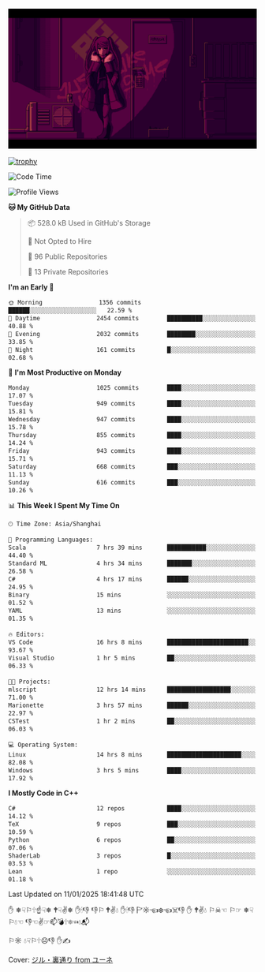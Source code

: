 ![](imgs/main.png)

[![trophy](https://github-profile-trophy.vercel.app/?username=NeilKleistGao&theme=dracula)](https://github.com/ryo-ma/github-profile-trophy)

<!--START_SECTION:waka-->
![Code Time](http://img.shields.io/badge/Code%20Time-1%2C570%20hrs%2052%20mins-blue)

![Profile Views](http://img.shields.io/badge/Profile%20Views-0-blue)

**🐱 My GitHub Data** 

> 📦 528.0 kB Used in GitHub's Storage 
 > 
> 🚫 Not Opted to Hire
 > 
> 📜 96 Public Repositories 
 > 
> 🔑 13 Private Repositories 
 > 
**I'm an Early 🐤** 

```text
🌞 Morning                1356 commits        ██████░░░░░░░░░░░░░░░░░░░   22.59 % 
🌆 Daytime                2454 commits        ██████████░░░░░░░░░░░░░░░   40.88 % 
🌃 Evening                2032 commits        ████████░░░░░░░░░░░░░░░░░   33.85 % 
🌙 Night                  161 commits         █░░░░░░░░░░░░░░░░░░░░░░░░   02.68 % 
```
📅 **I'm Most Productive on Monday** 

```text
Monday                   1025 commits        ████░░░░░░░░░░░░░░░░░░░░░   17.07 % 
Tuesday                  949 commits         ████░░░░░░░░░░░░░░░░░░░░░   15.81 % 
Wednesday                947 commits         ████░░░░░░░░░░░░░░░░░░░░░   15.78 % 
Thursday                 855 commits         ████░░░░░░░░░░░░░░░░░░░░░   14.24 % 
Friday                   943 commits         ████░░░░░░░░░░░░░░░░░░░░░   15.71 % 
Saturday                 668 commits         ███░░░░░░░░░░░░░░░░░░░░░░   11.13 % 
Sunday                   616 commits         ███░░░░░░░░░░░░░░░░░░░░░░   10.26 % 
```


📊 **This Week I Spent My Time On** 

```text
🕑︎ Time Zone: Asia/Shanghai

💬 Programming Languages: 
Scala                    7 hrs 39 mins       ███████████░░░░░░░░░░░░░░   44.40 % 
Standard ML              4 hrs 34 mins       ███████░░░░░░░░░░░░░░░░░░   26.58 % 
C#                       4 hrs 17 mins       ██████░░░░░░░░░░░░░░░░░░░   24.95 % 
Binary                   15 mins             ░░░░░░░░░░░░░░░░░░░░░░░░░   01.52 % 
YAML                     13 mins             ░░░░░░░░░░░░░░░░░░░░░░░░░   01.35 % 

🔥 Editors: 
VS Code                  16 hrs 8 mins       ███████████████████████░░   93.67 % 
Visual Studio            1 hr 5 mins         ██░░░░░░░░░░░░░░░░░░░░░░░   06.33 % 

🐱‍💻 Projects: 
mlscript                 12 hrs 14 mins      ██████████████████░░░░░░░   71.00 % 
Marionette               3 hrs 57 mins       ██████░░░░░░░░░░░░░░░░░░░   22.97 % 
CSTest                   1 hr 2 mins         ██░░░░░░░░░░░░░░░░░░░░░░░   06.03 % 

💻 Operating System: 
Linux                    14 hrs 8 mins       █████████████████████░░░░   82.08 % 
Windows                  3 hrs 5 mins        ████░░░░░░░░░░░░░░░░░░░░░   17.92 % 
```

**I Mostly Code in C++** 

```text
C#                       12 repos            ████░░░░░░░░░░░░░░░░░░░░░   14.12 % 
TeX                      9 repos             ███░░░░░░░░░░░░░░░░░░░░░░   10.59 % 
Python                   6 repos             ██░░░░░░░░░░░░░░░░░░░░░░░   07.06 % 
ShaderLab                3 repos             █░░░░░░░░░░░░░░░░░░░░░░░░   03.53 % 
Lean                     1 repo              ░░░░░░░░░░░░░░░░░░░░░░░░░   01.18 % 
```




 Last Updated on 11/01/2025 18:41:48 UTC
<!--END_SECTION:waka-->

✋ ❄☟⚐🕆☝☟❄ 🕈☟✌❄ ✋🕯👎 👎⚐ 🕈✌💧 ✋🕯👎 🏱☼☜❄☜☠👎 ✋ 🕈✌💧 ⚐☠☜ ⚐☞ ❄☟⚐💧☜ 👎☜✌☞📫💣🕆❄☜💧📬

⚐☼ 💧☟⚐🕆☹👎 ✋✍

Cover: [ジル・裏通り from ユーネ](https://www.pixiv.net/artworks/62127066)

